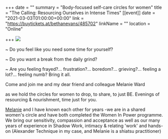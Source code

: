 +++
date = ""
summary = "Body-focused self-care circles for women"
title = "The Calling: Resourcing Ourselves in Intense Times"
[[event]]
date = "2021-03-03T01:00:00+00:00"
link = "https://buytickets.at/bethanevans/485702"
linkName = ""
location = "Online"

+++
![](/uploads/release-realign-7.png)

\~ Do you feel like you need some time for yourself?

\~ Do you want a break from the daily grind?

\~ Are you feeling frayed?... frustration?... boredom?...  grieving?...  feeling a lot?... feeling numb?  Bring it all.

Come and join me and my dear friend and colleague Melanie Ward

as we hold the circles for women to drop, to share, to just BE.  Evenings of resourcing & nourishment, time just for you.

[Melanie](https://www.melanieward.co.uk/about-melanie) and I have known each other for years -we are in a shared women's circle and have both completed the Women In Power programme.  We bring our sensitivity, compassion and acceptance as well as our many years of experience in Shadow Work, intimacy & relating 'work' and hands-on (Alexander Technique in my case, and Melanie is a shiatsu practitioner)